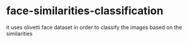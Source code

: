 # face-similarities-classification
it uses olivetti face dataset in order to classify the images based on the similarities
